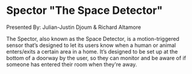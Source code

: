 # Spector "The Space Detector"
Presented By: Julian-Justin Djoum & Richard Altamore

   The Spector, also known as the Space Detector, is a motion-triggered sensor that’s designed to let its users know when a human or animal enters/exits a certain area in a home. It’s designed to be set up at the bottom of a doorway by the user, so they can monitor and be aware of if someone has entered their room when they're away.
